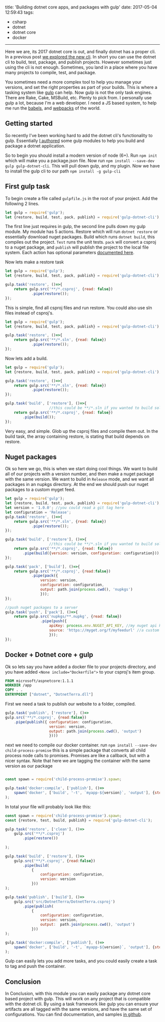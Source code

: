 title: 'Building dotnet core apps, and packages with gulp'
date: 2017-05-04 12:59:43
tags:
- csharp
- dotnet
- dotnet core
- docker
---

Here we are, its 2017 dotnet core is out, and finally dotnet has a proper cli. In a previous post [we explored the new cli](http://blog.terribledev.io/Exploring-the-dotnet-cli/). In short you can use the dotnet cli to build, test, package, and publish projects. However sometimes just using the cli is not enough. Sometimes, you land in a place where you have many projects to compile, test, and package. 
<!-- more -->

You sometimes need a more complex tool to help you manage your versions, and set the right properties as part of your builds. This is where a tasking system like [gulp](http://gulpjs.com/) can help. Now gulp is not the only task engines. There are Rake, Cake, MSBuild, etc. Plenty to pick from. I personally use gulp a lot, because I'm a web developer. I need a JS based system, to help me run the [babels](https://babeljs.io), and [webpacks](https://webpack.github.io/docs/) of the world. 

## Getting started

So recently I've been working hard to add the dotnet cli's functionality to gulp. Essentially [I authored](https://github.com/Janus-vistaprint/gulp-dotnet-cli) some gulp modules to help you build and package a dotnet application.

So to begin you should install a modern version of node (6+). Run `npm init` which will make you a package.json file. Now run `npm install --save-dev gulp gulp-dotnet-cli`. This will pull down gulp, and my plugin. Now we have to install the gulp cli to our path `npm install -g gulp-cli`

## First gulp task

To begin create a file called `gulpfile.js` in the root of your project. Add the following 2 lines.

```js
let gulp = require('gulp');
let {restore, build, test, pack, publish} = require('gulp-dotnet-cli');


```

The first line just requires in gulp, the second line pulls down my gulp module. My module has 5 actions. Restore which will run `dotnet restore` or essentially download nuget packages. Build which runs `dotnet build`, this compiles out the project. `Test` runs the unit tests. `pack` will convert a csproj to a nuget package, and `publish` will publish the project to the local file system. Each action has optional parameters [documented here](https://github.com/Janus-vistaprint/gulp-dotnet-cli/blob/master/docs/index.md).


Now lets make a restore task

```js
let gulp = require('gulp');
let {restore, build, test, pack, publish} = require('gulp-dotnet-cli');

gulp.task('restore', ()=>{
    return gulp.src('**/*.csproj', {read: false})
            .pipe(restore());
});

```

This is simple, find all csproj files and run restore. You could also use sln files instead of csproj's.

```js
let gulp = require('gulp');
let {restore, build, test, pack, publish} = require('gulp-dotnet-cli');

gulp.task('restore', ()=>{
    return gulp.src('**/*.sln', {read: false})
            .pipe(restore());
});

```

Now lets add a build.

```js
let gulp = require('gulp');
let {restore, build, test, pack, publish} = require('gulp-dotnet-cli');

gulp.task('restore', ()=>{
    return gulp.src('**/*.sln', {read: false})
            .pipe(restore());
});

gulp.task('build', ['restore'], ()=>{
                    //this could be **/*.sln if you wanted to build solutions
    return gulp.src('**/*.csproj', {read: false})
        .pipe(build());
});

```

Very easy, and simple. Glob up the csproj files and compile them out. In the build task, the array containing restore, is stating that build depends on restore.


## Nuget packages

Ok so here we go, this is when we start doing cool things. We want to build all of our projects with a version number, and then make a nuget package with the same version. We want to build in `Release` mode, and we want all packages in an nupkgs directory. At the end we should push our nuget packages to a custom myget feed.

```js
let gulp = require('gulp');
let {restore, build, test, pack, publish} = require('gulp-dotnet-cli');
let version = '1.0.0'; //you could read a git tag here
let configuration = 'Release';
gulp.task('restore', ()=>{
    return gulp.src('**/*.sln', {read: false})
            .pipe(restore());
});

gulp.task('build', ['restore'], ()=>{
                    //this could be **/*.sln if you wanted to build solutions
    return gulp.src('**/*.csproj', {read: false})
        .pipe(build({version: version, configuration: configuration}));
});

gulp.task('pack', ['build'], ()=>{
    return gulp.src('**/*.csproj', {read:false})
            .pipe(pack({ 
                version: version, 
                configuration: configuration, 
                output: path.join(process.cwd(), 'nupkgs') 
                }));
});

//push nuget packages to a server
gulp.task('push', ['pack'], ()=>{
    return gulp.src('nupkgs/**.nupkg', {read: false})
                .pipe(push({
                    apiKey: process.env.NUGET_API_KEY, //my nuget api key from an environment variable
                    source: 'https://myget.org/f/myfeedurl' //a custom nuget feed
                    }));
});

```

## Docker + Dotnet core + gulp


Ok so lets say you have added a docker file to your projects directory, and you have added `<None include="Dockerfile">` to your csproj's item group.

```dockerfile
FROM microsoft/aspnetcore:1.1.1
WORKDIR /app
COPY . .
ENTRYPOINT ["dotnet", "DotnetTerra.dll"]

```


First we need a task to publish our website to a folder, compiled. 

```js
gulp.task('publish', ['restore'], ()=>
gulp.src('**/*.csproj', {read:false})
    .pipe(publish({ configuration: configuration, 
                    version: version, 
                    output: path.join(process.cwd(), 'output') 
                    })))

```

next we need to compile our docker container. run `npm install --save-dev child-process-promise` this is a simple package that converts all child process node calls to promises. Promises are like a callback, but with a nicer syntax. Note that here we are tagging the container with the same version as our package 

```js

const spawn = require('child-process-promise').spawn;

gulp.task('docker:compile', ['publish'], ()=> 
    spawn('docker', ['build', '-t', `myapp-${version}`, 'output'], {stdio:'inherit'})
);


```

In total your file will probably look like this:


```js
const spawn = require('child-process-promise').spawn;
const {restore, test, build, publish} = require('gulp-dotnet-cli');

gulp.task('restore', ['clean'], ()=>
    gulp.src('**/*.csproj')
        .pipe(restore())
          
);

gulp.task('build', ['restore'], ()=>
    gulp.src('**/*.csproj', {read:false})
        .pipe(build(
            {
                configuration: configuration,
                version: version 
            }))
);

gulp.task('publish', ['build'], ()=>
    gulp.src('src/DotnetTerra/DotnetTerra.csproj')
        .pipe(publish( 
            {
                configuration: configuration,
                version: version,
                output:  path.join(process.cwd(), 'output')
            }))
);

gulp.task('docker:compile', ['publish'], ()=> 
    spawn('docker', ['build', '-t', `myapp-${version}`, 'output'], {stdio:'inherit'})
);


```

Gulp can easily lets you add more tasks, and you could easily create a task to tag and push the container.

## Conclusion

In Conclusion, with this module you can easily package any dotnet core based project with gulp. This will work on any project that is compatible with the dotnet cli. By using a task framework like gulp you can ensure your artifacts are all tagged with the same versions, and have the same set of configurations. You can find documentation, and samples [in github](https://github.com/Janus-vistaprint/gulp-dotnet-cli).